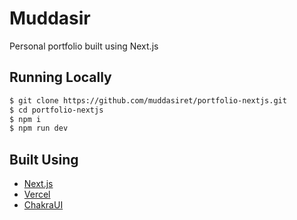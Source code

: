 # Muddasir

Personal portfolio built using Next.js

## Running Locally

```bash
$ git clone https://github.com/muddasiret/portfolio-nextjs.git
$ cd portfolio-nextjs
$ npm i
$ npm run dev
```

## Built Using

- [Next.js](https://nextjs.org/)
- [Vercel](https://vercel.com)
- [ChakraUI](https://chakra-ui.com/)

